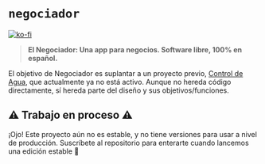 # `negociador`
[![ko-fi](https://ko-fi.com/img/githubbutton_sm.svg)](https://ko-fi.com/G2G3AL6D6)

> **El Negociador: Una app para negocios. Software libre, 100% en español.**

El objetivo de Negociador es suplantar a un proyecto previo, [Control de Agua](https://github.com/ControlDeAgua/ControlDeAgua), que
actualmente ya no está activo. Aunque no hereda código directamente, sí hereda parte del diseño y sus objetivos/funciones.

## :warning: Trabajo en proceso :warning:

¡Ojo! Este proyecto aún no es estable, y no tiene versiones para usar a nivel de producción.
Suscríbete al repositorio para enterarte cuando lancemos una edición estable :hugs:
